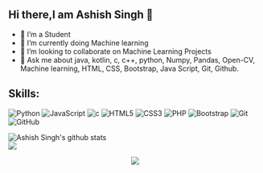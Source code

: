 ## Hi there,I am Ashish Singh 👋

- 🔭 I’m a Student
- 🌱 I’m currently doing Machine learning
- 👯 I’m looking to collaborate on Machine Learning Projects
- 💬 Ask me about java, kotlin, c, c++, python, Numpy, Pandas, Open-CV, Machine learning, HTML, CSS, Bootstrap, Java Script, Git, Github.



## Skills: 

![Python](https://img.shields.io/badge/-Python-black?style=for-the-badge&logo=Python)
![JavaScript](https://img.shields.io/badge/-JavaScript-black?style=for-the-badge&logo=javascript)
![c](https://img.shields.io/badge/c%20-%2300599C.svg?&style=for-the-badge&logo=c)
![HTML5](https://img.shields.io/badge/-HTML5-E34F26?style=for-the-badge&logo=html5&logoColor=white)
![CSS3](https://img.shields.io/badge/-CSS3-1572B6?style=for-the-badge&logo=css3)
![PHP](https://img.shields.io/badge/php-%23777BB4.svg?&style=for-the-badge&logo=php&logoColor=white)
![Bootstrap](https://img.shields.io/badge/-Bootstrap-563D7C?style=for-the-badge&logo=bootstrap)
![Git](https://img.shields.io/badge/-Git-black?style=for-the-badge&logo=git)
![GitHub](https://img.shields.io/badge/-GitHub-181717?style=for-the-badge&logo=github)

<img alt="Ashish Singh's github stats" src="https://github-readme-stats.vercel.app/api?username=Ashishsingh619&&show_icons=true&title_color=ffffff&icon_color=bb2acf&text_color=daf7dc&bg_color=151515">

<br>
<img src="https://github.com/SP-XD/SP-XD/blob/main/images/dino.gif?raw=true" />

<div align="center">
  
![](https://komarev.com/ghpvc/?username=Ashishsingh619)
 </div>


